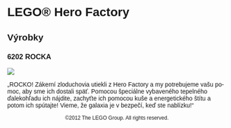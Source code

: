 <div lang="sk-SK" style="font-family: Helvetica, sans-serif;">
<h1>LEGO® Hero Factory</h1>
<h2>Výrobky</h2>
<h3 style="font-weight: bold;">
<span class="product_number">6202</span>
<span class="title">ROCKA</span>
</h3>
<img src="https://www.lego.com/cdn/product-assets/product.img.pri/6202_prod.jpg" type="image/jpeg">
<p class="description">„ROCKO! Zákerní zloduchovia utiekli z Hero Factory a my potrebujeme vašu pomoc, aby sme ich dostali späť. Pomocou špeciálne vybaveného tepelného ďalekohľadu ich nájdite, zachyťte ich pomocou kuše a energetického štítu a potom ich spútajte! Vieme, že galaxia je v bezpečí, keď ste nablízku!“</p>
<p class="footer" style="font-size: 12px; text-align: center;">©2012 The LEGO Group. All rights reserved.</p>
</div>